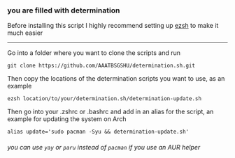 ### you are filled with determination

Before installing this script I highly recommend setting up [ezsh](https://github.com/AAATBSGSHU/ezsh) to make it much easier
-- -
Go into a folder where you want to clone the scripts and run
```
git clone https://github.com/AAATBSGSHU/determination.sh.git
```
Then copy the locations of the determination scripts you want to use, as an example
```
ezsh location/to/your/determination.sh/determination-update.sh
```
Then go into your .zshrc or .bashrc and add in an alias for the script, an example for updating the system on Arch
```
alias update='sudo pacman -Syu && determination-update.sh'

```
###### you can use ```yay``` or ```paru``` instead of ```pacman``` if you use an AUR helper
